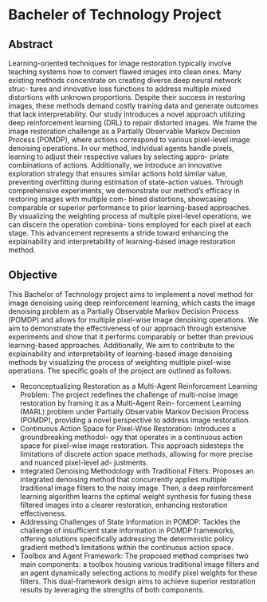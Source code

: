 # Bacheler of Technology Project

## Abstract

Learning-oriented techniques for image restoration typically involve teaching systems how to convert flawed
images into clean ones. Many existing methods concentrate on creating diverse deep neural network struc-
tures and innovative loss functions to address multiple mixed distortions with unknown proportions. Despite
their success in restoring images, these methods demand costly training data and generate outcomes that
lack interpretability. Our study introduces a novel approach utilizing deep reinforcement learning (DRL)
to repair distorted images. We frame the image restoration challenge as a Partially Observable Markov
Decision Process (POMDP), where actions correspond to various pixel-level image denoising operations. In
our method, individual agents handle pixels, learning to adjust their respective values by selecting appro-
priate combinations of actions. Additionally, we introduce an innovative exploration strategy that ensures
similar actions hold similar value, preventing overfitting during estimation of state-action values. Through
comprehensive experiments, we demonstrate our method’s efficacy in restoring images with multiple com-
bined distortions, showcasing comparable or superior performance to prior learning-based approaches. By
visualizing the weighting process of multiple pixel-level operations, we can discern the operation combina-
tions employed for each pixel at each stage. This advancement represents a stride toward enhancing the
explainability and interpretability of learning-based image restoration method.

## Objective

This Bachelor of Technology project aims to implement a novel method for image denoising using deep
reinforcement learning, which casts the image denoising problem as a Partially Observable Markov Decision
Process (POMDP) and allows for multiple pixel-wise image denoising operations. We aim to demonstrate
the effectiveness of our approach through extensive experiments and show that it performs comparably or
better than previous learning-based approaches. Additionally, We aim to contribute to the explainability and
interpretability of learning-based image denoising methods by visualizing the process of weighting multiple
pixel-wise operations.
The specific goals of the project are outlined as follows:

- Reconceptualizing Restoration as a Multi-Agent Reinforcement Learning Problem: The
  project redefines the challenge of multi-noise image restoration by framing it as a Multi-Agent Rein-
  forcement Learning (MARL) problem under Partially Observable Markov Decision Process (POMDP),
  providing a novel perspective to address image restoration.
- Continuous Action Space for Pixel-Wise Restoration: Introduces a groundbreaking methodol-
  ogy that operates in a continuous action space for pixel-wise image restoration. This approach sidesteps
  the limitations of discrete action space methods, allowing for more precise and nuanced pixel-level ad-
  justments.
- Integrated Denoising Methodology with Traditional Filters: Proposes an integrated denoising
  method that concurrently applies multiple traditional image filters to the noisy image. Then, a deep
  reinforcement learning algorithm learns the optimal weight synthesis for fusing these filtered images
  into a clearer restoration, enhancing restoration effectiveness.
- Addressing Challenges of State Information in POMDP: Tackles the challenge of insufficient
  state information in POMDP frameworks, offering solutions specifically addressing the deterministic
  policy gradient method’s limitations within the continuous action space.
- Toolbox and Agent Framework: The proposed method comprises two main components:
  a toolbox housing various traditional image filters and an agent dynamically selecting actions to modify
  pixel weights for these filters. This dual-framework design aims to achieve superior restoration results
  by leveraging the strengths of both components.
